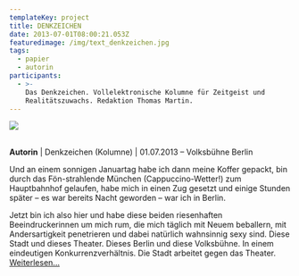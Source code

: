 ```yaml
---
templateKey: project
title: DENKZEICHEN
date: 2013-07-01T08:00:21.053Z
featuredimage: /img/text_denkzeichen.jpg
tags:
  - papier
  - autorin
participants:
  - >-
    Das Denkzeichen. Vollelektronische Kolumne für Zeitgeist und
    Realitätszuwachs. Redaktion Thomas Martin.
---
```

![](/img/vb-denkzeichen.jpg)

\
**Autorin** | Denkzeichen (Kolumne) | 01.07.2013 – Volksbühne Berlin

Und an einem sonnigen Januartag habe ich dann meine Koffer gepackt, bin durch das Fön-strahlende München (Cappuccino-Wetter!) zum Hauptbahnhof gelaufen, habe mich in einen Zug gesetzt und einige Stunden später – es war bereits Nacht geworden – war ich in Berlin.  

Jetzt bin ich also hier und habe diese beiden riesenhaften Beeindruckerinnen um mich rum, die mich täglich mit Neuem beballern, mit Andersartigkeit penetrieren und dabei natürlich wahnsinnig sexy sind. Diese Stadt und dieses Theater. Dieses Berlin und diese Volksbühne. In einem eindeutigen Konkurrenzverhältnis.  Die Stadt arbeitet gegen das Theater. [Weiterlesen...](https://volksbuehne.adk.de/deutsch/denkzeichen_archiv2/index.html)
